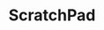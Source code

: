 ---
layout: home
title: "ScratchPad"
description: |
  Web site notes and Todo's.
details: |

  ## Assignment Flow

  - Grids
    - Create 3 types of grids.
      - Single Column Grid
      - Modular Grid
      - Hierarchical
    - Apply various different layouts to a single grid design
    - Provide font pairs so they don't need to choose themselves yet.
  - Hierarchy
    - For Print
      - Apply hierarchy on a given layout, similar to the MacBook Sell Sheet.
      - Provide font pairs, since they haven't learned pairing yet.
    - Web
      - Provide two families.
      - Use an online service to create hierarchy.
  - Font Pairs
    - What makes two families work well together.
    - What to avoid in pairing families
    - test this
  - 1st full layout: putting it all together
    - Single page layout
    - Choose font pair
    - Design a grid
    - Design hierarchy
    - Present various layouts on the grid
  - Summative: Magazine Layout
    - Design variations on a single grid.

  ## Weekly

  ### Week 01

  - Review semester's activities.
  - Rules for the course.
  - Warm-up activity

  ### Week 02

  - Intro to grids
  - Draw our first grid

  ### Week 03

  - Assignment

  ### Week 04

  - Assignment

  ### Week 05

  - Assignment

  ### Week 06

  - Assignment

  ### Week 07

  - Assignment

  ### Week 08

  - Assignment

  ### Week 09

  - Assignment

  ### Week 10

  - Assignment

  ### Week 11

  - Assignment

  ### Week 12

  - Assignment

  ### Week 13

  - Assignment

  ### Week 14

  - Assignment

  ### Week 15

  - Assignment



  ### Grids
  #### Regular Assignment

  This should come first, since they're the underlying structure of all layouts.

  Students will design three different types of grids. They'll place provided content on the grids using two fonts I've dictated to them. All their creative decisions should go towards placing elements on the grid -- nothing else.

  ### Font Pairing
  #### Small Assignment

  

  ### Hierarchy
  #### Assignment

  This is the next logical step, after grids.
  
  Students
  
  

  ## Ideas for Type 3 & Type 4

  - Use Mentimeter every week to increase engagement. This could count for points.
  - Create my favicon for the type sites based on [this page](https://evilmartians.com/chronicles/how-to-favicon-in-2021-six-files-that-fit-most-needs)
  - Investigate [these tools](https://www.algonquincollege.com/lts/top-tools/) for interactive activities I can do in class to increase engagement and measure learning.
  - Create my favicon for the type sites based on [this page](https://evilmartians.com/chronicles/how-to-favicon-in-2021-six-files-that-fit-most-needs)
  - [Micro-Typography: How To Space And Kern Punctuation Marks And Other Symbols](https://www.smashingmagazine.com/2020/05/micro-typography-space-kern-punctuation-marks-symbols/)

  ## Links

  [MyFonts Font Field Guides](https://www.myfonts.com/content/font-field-guide). Learn about how to use these fonts. There are also alternate cuts of each font.

  - [Type Basics for Screens](https://www.smashingmagazine.com/2018/06/reference-guide-typography-mobile-web-design/)
  - [Smashing Type Newsletter](https://mailchi.mp/smashingmagazine/smashing-newsletter-298-web-typography?e=db00feeaa2)
  - [CapSize: Font Sizing site](https://seek-oss.github.io/capsize/)
    - There are good notes at the lower part of the home page.
  - [TypeScale](https://type-scale.com)
    - Creates type scales automatically.
  - [Bootstrap Typography](https://getbootstrap.com/docs/3.3/css/)
  - [Type fundamentals](https://cssclass.com/2020/05/18/css-basics-for-typography/)
  - [Practical Typography](https://practicaltypography.com/)
  - [A List Apart](https://alistapart.com/article/how-we-read/)
  - [TypeKit Blog](https://blog.typekit.com/)
  - [Type Ed: Font Weight](https://type-ed.com/resources/rag-right/2017/11/13/font-weight-size)
  - [Type Connection](http://www.typeconnection.com/index.php)
  - [Type Method](https://type.method.ac/)
  - [Creative Bloq: Grids on the Web](https://www.creativebloq.com/web-design/grid-theory-41411345)

  ### Accessibility

  - [IASR](https://www.aoda.ca/what-is-the-integrated-accessibility-standards-regulation-iasr/)
  - [WCAG](https://www.w3.org/TR/WCAG20/)

  ----

  ## Reference Materials
  
  - [The Art of Typography](https://learning.oreilly.com/library/view/the-art-of/9781315301532/)
  - [Magazine Layout Assignment](https://learning.oreilly.com/library/view/the-type-project/9780136816034/ch34.xhtml#ch34)
  - [Page Layout](https://learning.oreilly.com/library/view/lessons-in-typography/9780133993738/ch05.html)
  - [Good reference for fundamentals](https://learning.oreilly.com/library/view/design-elements-typography/9781592537679/)
  - [Great historical book](https://learning.oreilly.com/library/view/typography-referenced/9781592537020/) It includes a list of type designers.


---